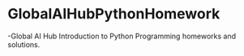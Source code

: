 # GlobalAIHubPythonHomework
-Global AI Hub Introduction to Python Programming homeworks and solutions.
